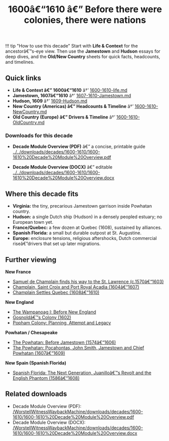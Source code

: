 ﻿---
title: 1600â€“1610 â€” Before there were colonies, there were nations
summary: Decade overview with quick links to narrative, event essays, and context sheets.
---

!!! tip "How to use this decade"
    Start with **Life & Context** for the ancestorâ€™s-eye view. Then use the **Jamestown** and **Hudson** essays for deep dives, and the **Old/New Country** sheets for quick facts, headcounts, and timelines.

## Quick links

- **Life & Context â€” 1600â€“1610** â†’ [1600-1610-life.md](./1600-1610-life.md)
- **Jamestown, 1607â€“1610** â†’ [1607-1610-Jamestown.md](./1607-1610-Jamestown.md)
- **Hudson, 1609** â†’ [1609-Hudson.md](./1609-Hudson.md)
- **New Country (Americas) â€” Headcounts & Timeline** â†’ [1600-1610-NewCountry.md](./1600-1610-NewCountry.md)
- **Old Country (Europe) â€” Drivers & Timeline** â†’ [1600-1610-OldCountry.md](./1600-1610-OldCountry.md)

### Downloads for this decade

- **Decade Module Overview (PDF)** â€” a concise, printable guide  
  [../../downloads/decades/1600-1610/1600-1610%20Decade%20Module%20Overview.pdf](../../downloads/decades/1600-1610/1600-1610%20Decade%20Module%20Overview.pdf)

- **Decade Module Overview (DOCX)** â€” editable  
  [../../downloads/decades/1600-1610/1600-1610%20Decade%20Module%20Overview.docx](../../downloads/decades/1600-1610/1600-1610%20Decade%20Module%20Overview.docx)


## Where this decade fits

- **Virginia:** the tiny, precarious Jamestown garrison inside Powhatan country.  
- **Hudson:** a single Dutch ship (Hudson) in a densely peopled estuary; no European town yet.  
- **France/Quebec:** a few dozen at Quebec (1608), sustained by alliances.  
- **Spanish Florida:** a small but durable outpost at St. Augustine.  
- **Europe:** enclosure tensions, religious aftershocks, Dutch commercial riseâ€”drivers that set up later migrations.

## Further viewing
**New France**
- [Samuel de Champlain finds his way to the St. Lawrence (c.1570â€“1603)](https://www.youtube.com/watch?v=Xyo_jno8brY)
- [Champlain, Saint Croix and Port Royal Acadia (1604â€“1607)](https://www.youtube.com/watch?v=Y5b20KVVsjU)
- [Champlain Settles Quebec (1608â€“1610)](https://www.youtube.com/watch?v=_LjkTVfCWAc)

**New England**
- [The Wampanoag I: Before New England](https://www.youtube.com/watch?v=iKzb7N1EPlI)
- [Gosnoldâ€™s Colony (1602)](https://www.youtube.com/watch?v=ESPQ5qs1azI)
- [Popham Colony: Planning, Attempt and Legacy](https://www.youtube.com/watch?v=YmmhYcaKvRs)

**Powhatan / Chesapeake**
- [The Powhatan: Before Jamestown (1574â€“1606)](https://www.youtube.com/watch?v=ZTVHGGX42ts)
- [The Powhatan: Pocahontas, John Smith, Jamestown and Chief Powhatan (1607â€“1609)](https://www.youtube.com/watch?v=rQjyvMYhHdQ)

**New Spain (Spanish Florida)**
- [Spanish Florida: The Next Generation, Juanilloâ€™s Revolt and the English Phantom (1586â€“1608)](https://www.youtube.com/watch?v=RYqDE477GFU)


## Related downloads
- Decade Module Overview (PDF): [/WorstellWitnessWaybackMachine/downloads/decades/1600-1610/1600-1610%20Decade%20Module%20Overview.pdf](/WorstellWitnessWaybackMachine/downloads/decades/1600-1610/1600-1610%20Decade%20Module%20Overview.pdf)
- Decade Module Overview (DOCX): [/WorstellWitnessWaybackMachine/downloads/decades/1600-1610/1600-1610%20Decade%20Module%20Overview.docx](/WorstellWitnessWaybackMachine/downloads/decades/1600-1610/1600-1610%20Decade%20Module%20Overview.docx)

